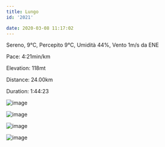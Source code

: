 ```yaml
---
title: Lungo
id: '2021'

date: 2020-03-08 11:17:02
---
```


Sereno, 9°C, Percepito 9°C, Umidità 44%, Vento 1m/s da ENE

Pace: 4:21min/km

Elevation: 118mt

Distance: 24.00km

Duration: 1:44:23

![image](/images/2021/08/IMG_1790_hu3b99af41a85e542d28751955c1fbd923_507291_700x0_resize_q75_box.jpg)

![image](/images/2021/08/IMG_1792_hua55f36f8f32049368c9ad478cd9d1676_510060_700x0_resize_q75_box.jpg)

![image](/images/2021/08/IMG_1794_hu495d891cf88121a5faf1a4fdcdc6c5bb_386831_700x0_resize_q75_box.jpg)

![image](/images/2021/08/IMG_1797_hue29e03ff515615e0bb83c1bd245cf943_502832_700x0_resize_q75_box.jpg)

<!-- ![image](/images/2021/08/20200308-activity-map_hu9903cdf78951d3ae97303fb6727b0bdc_112183_700x0_resize_box_3.png) -->
